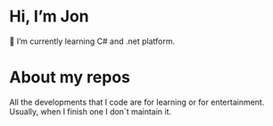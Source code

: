 <h1> Hi, I’m Jon </h1>
🌱 I’m currently learning C# and .net platform.
<h1> About my repos</h1>
All the developments that I code are for learning or for entertainment. Usually, when I finish one I don´t maintain it.
<!---
JonAFernan/JonAFernan is a ✨ special ✨ repository because its `README.md` (this file) appears on your GitHub profile.
You can click the Preview link to take a look at your changes.
--->
